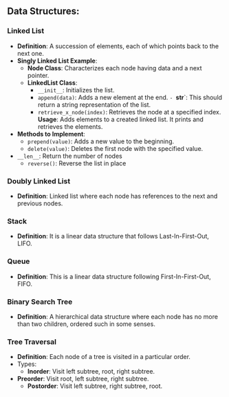 ## Data Structures:

### Linked List
- **Definition**: A succession of elements, each of which points back to the next one.
- **Singly Linked List Example**:
  - **Node Class**: Characterizes each node having data and a next pointer.
  - **LinkedList Class**:
    - `__init__`: Initializes the list.
    - `append(data)`: Adds a new element at the end.
`- `__str__`: This should return a string representation of the list.
    - `retrieve_x_node(index)`: Retrieves the node at a specified index.
  **Usage**:
    Adds elements to a created linked list. It prints and retrieves the elements.
- **Methods to Implement**:
  - `prepend(value)`: Adds a new value to the beginning.
  - `delete(value)`: Deletes the first node with the specified value.
- `__len__`: Return the number of nodes
  - `reverse()`: Reverse the list in place

### Doubly Linked List
- **Definition**: Linked list where each node has references to the next and previous nodes.

### Stack
- **Definition**: It is a linear data structure that follows Last-In-First-Out, LIFO.

### Queue
- **Definition**: This is a linear data structure following First-In-First-Out, FIFO.

### Binary Search Tree
- **Definition**: A hierarchical data structure where each node has no more than two children, ordered such in some senses.


### Tree Traversal
- **Definition**: Each node of a tree is visited in a particular order.
- Types:
  - **Inorder**: Visit left subtree, root, right subtree.
- **Preorder**: Visit root, left subtree, right subtree.
  - **Postorder**: Visit left subtree, right subtree, root.


